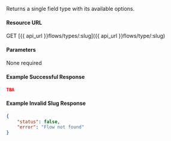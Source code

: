 <!--
@title Get single field type by slug
@author Moltin Ltd
@description Get a single field type
@order 15.2.2

@sidebar 1
@family Flow/Field Type
@rate No
@auth Yes
@format JSON
@http GET
@version beta
-->
Returns a single field type with its available options.

#### Resource URL
GET [{{ api_url }}flows/types/:slug]({{ api_url }}flows/type/:slug)


#### Parameters
None required

<!--code-->
#### Example Successful Response
``` json
TBA
```

#### Example Invalid Slug Response
``` json
{
    "status": false,
    "error": "Flow not found"
}
```
<!--/code-->